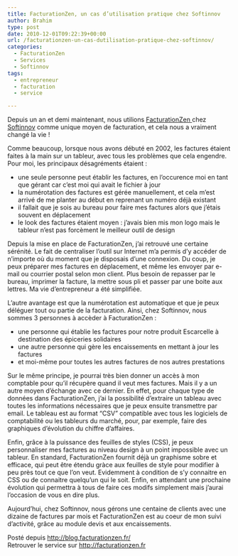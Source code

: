 ```yaml
---
title: FacturationZen, un cas d’utilisation pratique chez Softinnov
author: Brahim
type: post
date: 2010-12-01T09:22:39+00:00
url: /facturationzen-un-cas-dutilisation-pratique-chez-softinnov/
categories:
  - FacturationZen
  - Services
  - Softinnov
tags:
  - entrepreneur
  - facturation
  - service

---
```

<div>
  <p>
    Depuis un an et demi maintenant, nous utilions <a title="Le site de FacturationZen" href="http://facturationzen.fr">FacturationZen </a>chez <a title="Le site de Softinnov" href="http://softinnov.fr">Softinnov</a> comme unique moyen de facturation, et cela nous a vraiment changé la vie !
  </p>
  
  <p>
    Comme beaucoup, lorsque nous avons débuté en 2002, les factures étaient faites à la main sur un tableur, avec tous les problèmes que cela engendre. Pour moi, les principaux désagréments étaient :
  </p>
  
  <ul>
    <li>
      une seule personne peut établir les factures, en l’occurence moi en tant que gérant car c’est moi qui avait le fichier à jour
    </li>
    <li>
      la numérotation des factures est gérée manuellement, et cela m’est arrivé de me planter au début en reprenant un numéro déjà existant
    </li>
    <li>
      il fallait que je sois au bureau pour faire mes factures alors que j’étais souvent en déplacement
    </li>
    <li>
      le look des factures étaient moyen : j’avais bien mis mon logo mais le tableur n’est pas forcèment le meilleur outil de design
    </li>
  </ul>
  
  <p>
    Depuis la mise en place de FacturationZen, j’ai retrouvé une certaine sérénité. Le fait de centraliser l’outil sur Internet m’a permis d’y accéder de n’importe où du moment que je disposais d’une connexion. Du coup, je peux préparer mes factures en déplacement, et même les envoyer par e-mail ou courrier postal selon mon client. Plus besoin de repasser par le bureau, imprimer la facture, la mettre sous pli et passer par une boite aux lettres. Ma vie d’entrepreneur a été simplifiée.
  </p>
  
  <p>
    L’autre avantage est que la numérotation est automatique et que je peux déléguer tout ou partie de la facturation. Ainsi, chez Softinnov, nous sommes 3 personnes à accèder à FacturationZen :
  </p>
  
  <ul>
    <li>
      une personne qui établie les factures pour notre produit Escarcelle à destination des épiceries solidaires
    </li>
    <li>
      une autre personne qui gère les encaissements en mettant à jour les factures
    </li>
    <li>
      et moi-même pour toutes les autres factures de nos autres prestations
    </li>
  </ul>
  
  <p>
    Sur le même principe, je pourrai très bien donner un accès à mon comptable pour qu’il récupère quand il veut mes factures. Mais il y a un autre moyen d’échange avec ce dernier. En effet, pour chaque type de données dans FacturationZen, j’ai la possibilité d’extraire un tableau avec toutes les informations nécessaires que je peux ensuite transmettre par email. Le tableau est au format “CSV” compatible avec tous les logiciels de comptabilité ou les tableurs du marché, pour, par exemple, faire des graphiques d’évolution du chiffre d’affaires.
  </p>
  
  <p>
    Enfin, grâce à la puissance des feuilles de styles (CSS), je peux personnaliser mes factures au niveau design à un point impossible avec un tableur. En standard, FacturationZen fournit déjà un graphisme sobre et efficace, qui peut être étendu gràce aux feuilles de style pour modifier à peu près tout ce que l’on veut. Evidemment à condition de s’y connaitre en CSS ou de connaitre quelqu’un qui le soit. Enfin, en attendant une prochaine évolution qui permettra à tous de faire ces modifs simplement mais j’aurai l’occasion de vous en dire plus.
  </p>
  
  <p>
    Aujourd’hui, chez Softinnov, nous gérons une centaine de clients avec une dizaine de factures par mois et FacturationZen est au coeur de mon suivi d’activité, grâce au module devis et aux encaissements.
  </p>
  
  <p>
    Posté depuis <a title="Le blog de FacturationZen" href="http://blog.facturationzen.fr/">http://blog.facturationzen.fr/</a><br /> Retrouver le service sur <a title="Le site de FacturationZen" href="http://facturationzen.fr">http://facturationzen.fr</a>
  </p>
</div>